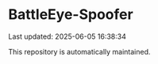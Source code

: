 # BattleEye-Spoofer

Last updated: 2025-06-05 16:38:34

This repository is automatically maintained.
